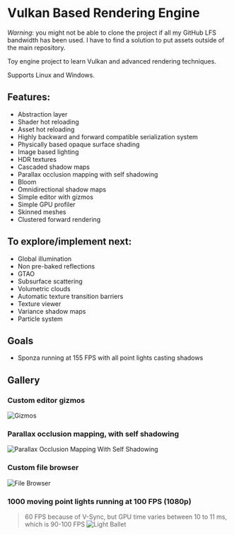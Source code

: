 # Vulkan Based Rendering Engine
*Warning*: you might not be able to clone the project if all my GitHub LFS bandwidth has been used. I have to find a solution to put assets outside of the main repository.

Toy engine project to learn Vulkan and advanced rendering techniques.

Supports Linux and Windows.

## Features:
* Abstraction layer
* Shader hot reloading
* Asset hot reloading
* Highly backward and forward compatible serialization system
* Physically based opaque surface shading
* Image based lighting
* HDR textures
* Cascaded shadow maps
* Parallax occlusion mapping with self shadowing
* Bloom
* Omnidirectional shadow maps
* Simple editor with gizmos
* Simple GPU profiler
* Skinned meshes
* Clustered forward rendering

## To explore/implement next:
* Global illumination
* Non pre-baked reflections
* GTAO
* Subsurface scattering
* Volumetric clouds
* Automatic texture transition barriers
* Texture viewer
* Variance shadow maps
* Particle system

## Goals
* Sponza running at 155 FPS with all point lights casting shadows

## Gallery
### Custom editor gizmos
![Gizmos](Screenshots/gizmo.gif)
### Parallax occlusion mapping, with self shadowing
![Parallax Occlusion Mapping With Self Shadowing](Screenshots/parallax_occlusion_mapping_with_shadows.gif)
### Custom file browser
![File Browser](Screenshots/file_browser.png)
### 1000 moving point lights running at 100 FPS (1080p)
> 60 FPS because of V-Sync, but GPU time varies between 10 to 11 ms, which is 90-100 FPS
![Light Ballet](Screenshots/light_ballet.png)
